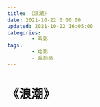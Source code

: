 ```yaml
---
title: 《浪潮》
date: 2021-10-22 6:00:00
updated: 2021-10-22 16:05:00
categories:
        - 观影
tags:
        - 电影
        - 观后感
---
```


# 《浪潮》